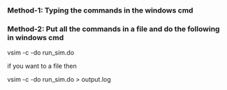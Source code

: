 ### Method-1: Typing the commands in the windows cmd



### Method-2: Put all the commands in a file and do the following in windows cmd

vsim -c -do run_sim.do 

if you want to a file then

vsim -c -do run_sim.do > output.log
